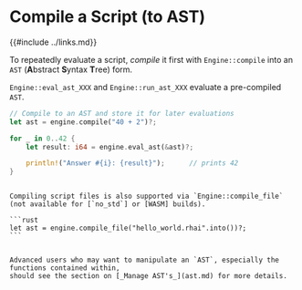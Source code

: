 Compile a Script (to AST)
=========================

{{#include ../links.md}}

To repeatedly evaluate a script, _compile_ it first with `Engine::compile` into an `AST`
(**A**bstract **S**yntax **T**ree) form.

`Engine::eval_ast_XXX` and `Engine::run_ast_XXX` evaluate a pre-compiled `AST`.

```rust
// Compile to an AST and store it for later evaluations
let ast = engine.compile("40 + 2")?;

for _ in 0..42 {
    let result: i64 = engine.eval_ast(&ast)?;

    println!("Answer #{i}: {result}");      // prints 42
}
```

~~~admonish tip.small "Tip: Compile script file"

Compiling script files is also supported via `Engine::compile_file`
(not available for [`no_std`] or [WASM] builds).

```rust
let ast = engine.compile_file("hello_world.rhai".into())?;
```
~~~

~~~admonish info.small "`AST` manipulation API"

Advanced users who may want to manipulate an `AST`, especially the functions contained within,
should see the section on [_Manage AST's_](ast.md) for more details.
~~~
